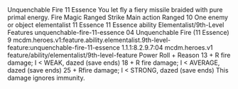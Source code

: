 <ability>
  <name>Unquenchable Fire</name>
  <cost>11 Essence</cost>
  <flavor>You let fly a fiery missile braided with pure primal energy.</flavor>
  <keywords>
    <keyword>Fire</keyword>
    <keyword>Magic</keyword>
    <keyword>Ranged</keyword>
    <keyword>Strike</keyword>
  </keywords>
  <type>Main action</type>
  <distance>Ranged 10</distance>
  <target>One enemy or object</target>
  <metadata>
    <class>elementalist</class>
    <cost>11 Essence</cost>
    <cost_amount>11</cost_amount>
    <cost_resource>Essence</cost_resource>
    <feature_type>ability</feature_type>
    <file_dpath>Elementalist/9th-Level Features</file_dpath>
    <item_id>unquenchable-fire-11-essence</item_id>
    <item_index>04</item_index>
    <item_name>Unquenchable Fire (11 Essence)</item_name>
    <level>9</level>
    <scc>mcdm.heroes.v1:feature.ability.elementalist.9th-level-feature:unquenchable-fire-11-essence</scc>
    <scdc>1.1.1:8.2.9.7:04</scdc>
    <source>mcdm.heroes.v1</source>
    <type>feature/ability/elementalist/9th-level-feature</type>
  </metadata>
  <effects>
    <effect type="roll">
      <roll>Power Roll + Reason</roll>
      <t1>13 + R fire damage; I &lt; WEAK, dazed (save ends)</t1>
      <t2>18 + R fire damage; I &lt; AVERAGE, dazed (save ends)</t2>
      <t3>25 + Rfire damage; I &lt; STRONG, dazed (save ends)</t3>
    </effect>
    <effect type="mundane">This damage ignores immunity.</effect>
  </effects>
</ability>
